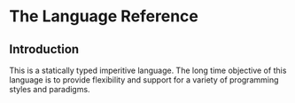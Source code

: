 ﻿# The Language Reference

## Introduction
This is a statically typed imperitive language. The long time objective of this language is to provide flexibility and support for a variety of programming styles and paradigms.

